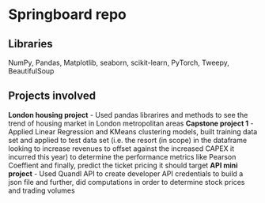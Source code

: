 # Springboard repo

## Libraries 
NumPy, Pandas, Matplotlib, seaborn, scikit-learn, PyTorch, Tweepy, BeautifulSoup 

## Projects involved
**London housing project** - Used pandas librarires and methods to see the trend of housing market in London metropolitan areas
**Capstone project 1** - Applied Linear Regression and KMeans clustering models, built training data set and applied to test data set (i.e. the resort (in scope) in the dataframe looking to increase revenues to offset against the increased CAPEX it incurred this year) to determine the performance metrics like Pearson Coeffient and finally, predict the ticket pricing it should target
**API mini project** - Used Quandl API to create developer API credentials to build a json file and further, did computations in order to determine stock prices and trading volumes
